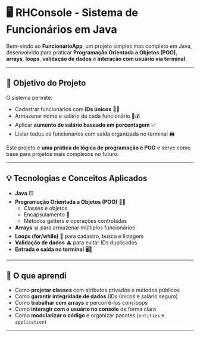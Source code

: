 # 🖥️ RHConsole - Sistema de Funcionários em Java

Bem-vindo ao **FuncionarioApp**, um projeto simples mas completo em Java, desenvolvido para praticar **Programação Orientada a Objetos (POO)**, **arrays**, **loops**, **validação de dados** e **interação com usuário via terminal**.  

---

## 🎯 Objetivo do Projeto
O sistema permite:  
- Cadastrar funcionários com **IDs únicos** 🔢✅  
- Armazenar nome e salário de cada funcionário 💼💰  
- Aplicar **aumento de salário baseado em porcentagem** 📈  
- Listar todos os funcionários com saída organizada no terminal 🖨️  

Este projeto é **uma prática de lógica de programação e POO** e serve como base para projetos mais complexos no futuro.

---

## 💡 Tecnologias e Conceitos Aplicados
- **Java** 🟨  
- **Programação Orientada a Objetos (POO)** 👨‍💻  
  - Classes e objetos  
  - Encapsulamento 🔐  
  - Métodos getters e operações controladas  
- **Arrays** 📊 para armazenar múltiplos funcionários  
- **Loops (for/while)** 🔁 para cadastro, busca e listagem  
- **Validação de dados** ⚠️ para evitar IDs duplicados  
- **Entrada e saída no terminal** 🖥️💬  

---

## 🚀 O que aprendi
- Como **projetar classes** com atributos privados e métodos públicos  
- Como **garantir integridade de dados** (IDs únicos e salário seguro)  
- Como **trabalhar com arrays** e percorrê-los com loops  
- Como **interagir com o usuário no console** de forma clara  
- Como **modularizar o código** e organizar pacotes (`entities` e `application`)  

---

